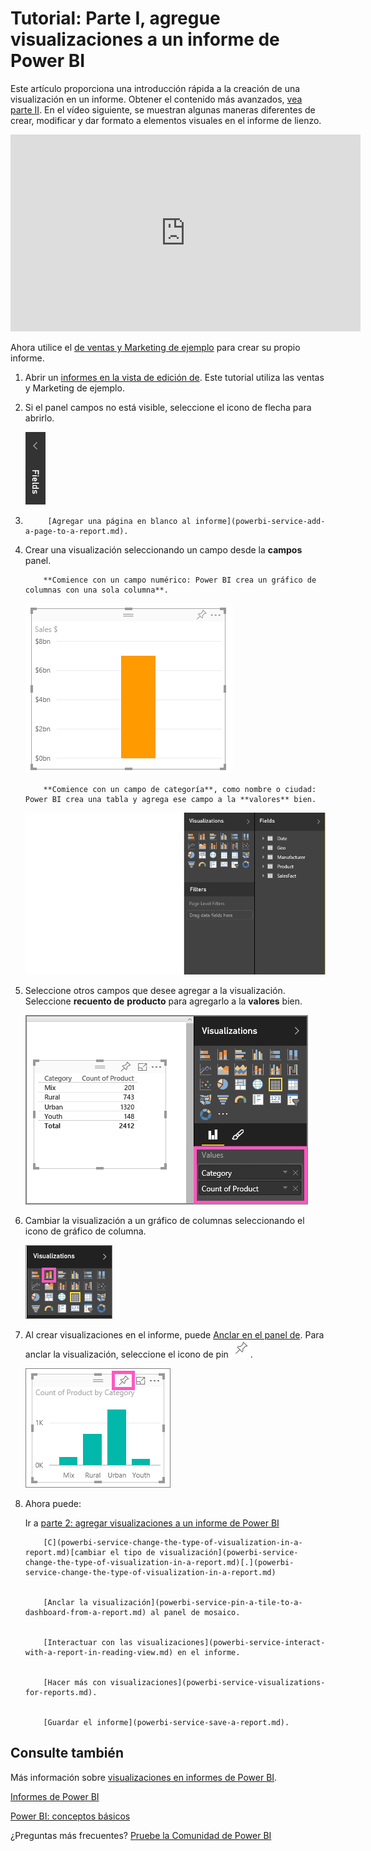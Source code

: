 <properties
   pageTitle="Tutorial: Parte I, agregue visualizaciones a un informe de Power BI"
   description="Tutorial: Parte I, agregue visualizaciones a un informe de Power BI"
   services="powerbi"
   documentationCenter=""
   authors="mihart"
   manager="mblythe"
   backup=""
   editor=""
   tags=""
   featuredVideoId="rnMyiA6Nt6Y"
   qualityFocus="no"
   qualityDate=""/>

<tags
   ms.service="powerbi"
   ms.devlang="NA"
   ms.topic="article"
   ms.tgt_pltfrm="NA"
   ms.workload="powerbi"
   ms.date="10/09/2016"
   ms.author="mihart"/>

# Tutorial: Parte I, agregue visualizaciones a un informe de Power BI

Este artículo proporciona una introducción rápida a la creación de una visualización en un informe.  Obtener el contenido más avanzados, [vea parte II](powerbi-service-add-visualizations-to-a-report-ii.md). En el vídeo siguiente, se muestran algunas maneras diferentes de crear, modificar y dar formato a elementos visuales en el informe de lienzo.

<iframe width="560" height="315" src="https://www.youtube.com/embed/rnMyiA6Nt6Y?list=PL1N57mwBHtN0JFoKSR0n-tBkUJHeMP2cP" frameborder="0" allowfullscreen></iframe>


Ahora utilice el [de ventas y Marketing de ejemplo](powerbi-sample-datasets.md) para crear su propio informe.

1.  Abrir un [informes en la vista de edición de](powerbi-service-go-from-reading-view-to-editing-view.md). Este tutorial utiliza las ventas y Marketing de ejemplo.

2.  Si el panel campos no está visible, seleccione el icono de flecha para abrirlo. 

    ![](media/powerbi-service-add-visualizations-to-a-report-i/pbi_Nancy_FieldsFiltersArrow.png)

3.  
            [Agregar una página en blanco al informe](powerbi-service-add-a-page-to-a-report.md).

4.  Crear una visualización seleccionando un campo desde la **campos** panel.  

    
            **Comience con un campo numérico: Power BI crea un gráfico de columnas con una sola columna**.

    ![](media/powerbi-service-add-visualizations-to-a-report-i/PBI_OneColChart.png)

    
            **Comience con un campo de categoría**, como nombre o ciudad: Power BI crea una tabla y agrega ese campo a la **valores** bien.

    ![](media/powerbi-service-add-visualizations-to-a-report-i/PBI_Agif_CreateChart3.gif)

5.  Seleccione otros campos que desee agregar a la visualización.  Seleccione **recuento de** **producto** para agregarlo a la **valores** bien.

    ![](media/powerbi-service-add-visualizations-to-a-report-i/part1table1.png)

6.  Cambiar la visualización a un gráfico de columnas seleccionando el icono de gráfico de columna.

    ![](media/powerbi-service-add-visualizations-to-a-report-i/part1ConvertToColumn.png)

7.  Al crear visualizaciones en el informe, puede [Anclar en el panel de](powerbi-service-pin-a-tile-to-a-dashboard-from-a-report.md). Para anclar la visualización, seleccione el icono de pin ![](media/powerbi-service-add-visualizations-to-a-report-i/pinNoOutline.png).

    ![](media/powerbi-service-add-visualizations-to-a-report-i/part1Pin1.png)

8.  Ahora puede:

    Ir a [parte 2: agregar visualizaciones a un informe de Power BI](powerbi-service-add-visualizations-to-a-report-ii.md)

    
            [C](powerbi-service-change-the-type-of-visualization-in-a-report.md)[cambiar el tipo de visualización](powerbi-service-change-the-type-of-visualization-in-a-report.md)[.](powerbi-service-change-the-type-of-visualization-in-a-report.md)

    
            [Anclar la visualización](powerbi-service-pin-a-tile-to-a-dashboard-from-a-report.md) al panel de mosaico.

    
            [Interactuar con las visualizaciones](powerbi-service-interact-with-a-report-in-reading-view.md) en el informe.

    
            [Hacer más con visualizaciones](powerbi-service-visualizations-for-reports.md).

    
            [Guardar el informe](powerbi-service-save-a-report.md).


## Consulte también

Más información sobre [visualizaciones en informes de Power BI](powerbi-service-visualizations-for-reports.md).

[Informes de Power BI](powerbi-service-reports.md)

[Power BI: conceptos básicos](powerbi-service-basic-concepts.md)

¿Preguntas más frecuentes? [Pruebe la Comunidad de Power BI](http://community.powerbi.com/)
